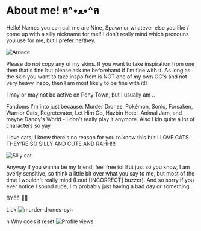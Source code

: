 # About me! ฅ^•ﻌ•^ฅ
Hello! Names you can call me are Nine, Spawn or whatever else you like / come up with a silly nickname for me!! I don't really mind which pronouns you use for me, but I prefer he/they.

![Aroace](https://img1.picmix.com/output/stamp/normal/5/2/3/8/1968325_bdfad.gif)

Please do not copy any of my skins. If you want to take inspiration from one then that's fine but please ask me beforehand if I'm fine with it. As long as the skin you want to take inspo from is NOT one of my own OC's and not very heavy inspo, then I am most likely to be fine with it!!

I may or may not be active on Pony Town, but I usually am ..

Fandoms I'm into just because: Murder Drones, Pokémon, Sonic, Forsaken, Warrior Cats, Regretevator, Let Him Go, Hazbin Hotel, Animal Jam, and maybe Dandy's World - I don't really play it anymore.
Also I kin quite a lot of characters so yay

I love cats, I know there's no reason for you to know this but I LOVE CATS. THEY'RE SO SILLY AND CUTE AND RAHH!!! 

![Silly cat](https://media.giphy.com/media/v1.Y2lkPTc5MGI3NjExZHczYjQycWNheWZ1YXN1ajZ4NnhseGtwMXZ4c2RjdmM1ZTdrdmV6aSZlcD12MV9naWZzX3NlYXJjaCZjdD1n/MDJ9IbxxvDUQM/giphy.gif)

Anyway if you wanna be my friend, feel free to! But just so you know, I am overly sensitive, so think a little bit over what you say to me, but most of the time I wouldn't really mind (Loud [INCORRECT] buzzer). And so sorry if you ever notice I sound rude, I'm probably just having a bad day or something. 

BYEE 👋😼

Lick
![murder-drones-cyn](https://github.com/user-attachments/assets/e3aca81d-4a29-42dc-885a-b4983a24fad6)




h Why does it reset 
![Profile views](https://komarev.com/ghpvc/?username=CynDotEXE)
